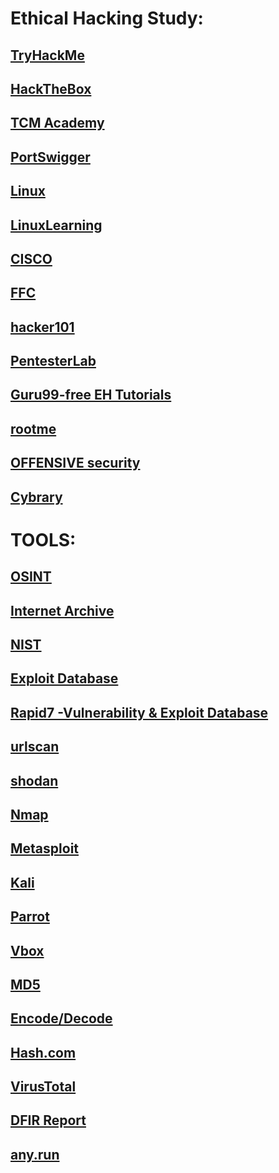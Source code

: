 # Ethical Hacking Study:

## [TryHackMe](https://tryhackme.com)
## [HackTheBox](https://academy.hackthebox.com/login)
## [TCM Academy](https://academy.tcm-sec.com/courses)
## [PortSwigger](https://portswigger.net/web-security)
## [Linux](https://www.linux.org/)
## [LinuxLearning](https://learning.lpi.org/en/learning-materials/030-100/031/031.1/031.1_01/)
## [CISCO](https://www.netacad.com/courses/cybersecurity)
## [FFC](https://www.freecodecamp.org/learn/information-security/)
## [hacker101](https://www.hacker101.com/)
## [PentesterLab](https://pentesterlab.com/)
## [Guru99-free EH Tutorials](https://www.guru99.com/ethical-hacking-tutorials.html)
## [rootme](https://www.root-me.org/?lang=en)
## [OFFENSIVE security](https://www.offensive-security.com/pwk-oscp/)
## [Cybrary](https://www.cybrary.it/)

# TOOLS:
## [OSINT](https://osintframework.com/)
## [Internet Archive](https://archive.org/web/)
## [NIST](https://nvd.nist.gov/search)
## [Exploit Database](https://www.exploit-db.com/)
## [Rapid7 -Vulnerability & Exploit Database](https://www.rapid7.com/db/)
## [urlscan](https://urlscan.io/)
## [shodan](https://www.shodan.io/)
## [Nmap](https://nmap.org/)
## [Metasploit](https://www.metasploit.com/get-started)
## [Kali](https://www.kali.org/get-kali/)
## [Parrot](https://www.parrotsec.org/)
## [Vbox](https://www.virtualbox.org/)

## [MD5](https://md5.gromweb.com/)
## [Encode/Decode](https://toolbox.googleapps.com/apps/encode_decode/)
## [Hash.com](https://hashes.com/en/decrypt/hash)

## [VirusTotal](https://www.virustotal.com/gui/file/a2a4a8436da64246ade25c702a6677ebbb14fc2bd0c6f02d2d7b8d2046e59ecb?nocache=1)
## [DFIR Report](https://thedfirreport.com/)
## [any.run](https://any.run/)

